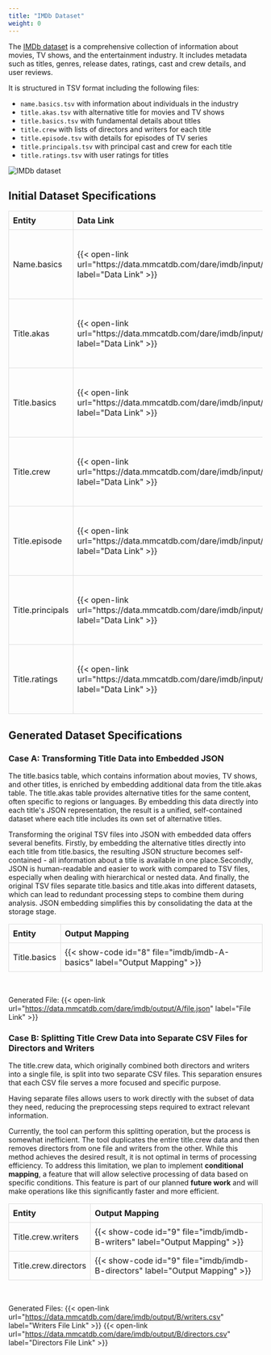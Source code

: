 ```yaml
---
title: "IMDb Dataset"
weight: 0
---
```


The [IMDb dataset](https://developer.imdb.com/non-commercial-datasets/) is a comprehensive collection of information about movies, TV shows, and the entertainment industry. It includes metadata such as titles, genres, release dates, ratings, cast and crew details, and user reviews.

It is structured in TSV format including the following files:
- `name.basics.tsv` with information about individuals in the industry
- `title.akas.tsv` with alternative title for movies and TV shows
- `title.basics.tsv` with fundamental details about titles
- `title.crew` with lists of directors and writers for each title
- `title.episode.tsv` with details for episodes of TV series
- `title.principals.tsv` with principal cast and crew for each title
- `title.ratings.tsv` with user ratings for titles

![IMDb dataset](/img/imdb-dataset-sk.png)

## Initial Dataset Specifications

<table style="width: 100%; border-collapse: collapse; text-align: left;">
  <thead>
    <tr>
      <th style="border: 1px solid #ddd; padding: 8px;">Entity</th>
      <th style="border: 1px solid #ddd; padding: 8px;">Data Link</th>
      <th style="border: 1px solid #ddd; padding: 8px;">Mapping</th>
    </tr>
  </thead>
  <tbody>
    <tr>
      <td style="border: 1px solid #ddd; padding: 8px;">Name.basics</td>
      <td style="border: 1px solid #ddd; padding: 8px;">{{< open-link url="https://data.mmcatdb.com/dare/imdb/input/name.basics.tsv" label="Data Link" >}}</td>
      <td style="border: 1px solid #ddd; padding: 8px;">{{< show-code id="1" file="imdb/imdb-in-name" label="Mapping" >}}</td>
    </tr>
    <tr>
      <td style="border: 1px solid #ddd; padding: 8px;">Title.akas</td>
      <td style="border: 1px solid #ddd; padding: 8px;">{{< open-link url="https://data.mmcatdb.com/dare/imdb/input/title.akas.tsv" label="Data Link" >}}</td>
      <td style="border: 1px solid #ddd; padding: 8px;">{{< show-code id="2" file="imdb/imdb-in-akas" label="Mapping" >}}</td>
    </tr>
    <tr>
      <td style="border: 1px solid #ddd; padding: 8px;">Title.basics</td>
      <td style="border: 1px solid #ddd; padding: 8px;">{{< open-link url="https://data.mmcatdb.com/dare/imdb/input/title.basics.tsv" label="Data Link" >}}</td>
      <td style="border: 1px solid #ddd; padding: 8px;">{{< show-code id="3" file="imdb/imdb-in-basics" label="Mapping" >}}</td>
    </tr>
    <tr>
      <td style="border: 1px solid #ddd; padding: 8px;">Title.crew</td>
      <td style="border: 1px solid #ddd; padding: 8px;">{{< open-link url="https://data.mmcatdb.com/dare/imdb/input/title.crew.tsv" label="Data Link" >}}</td>
      <td style="border: 1px solid #ddd; padding: 8px;">{{< show-code id="4" file="imdb/imdb-in-crew" label="Mapping" >}}</td>
    </tr>
    <tr>
      <td style="border: 1px solid #ddd; padding: 8px;">Title.episode</td>
      <td style="border: 1px solid #ddd; padding: 8px;">{{< open-link url="https://data.mmcatdb.com/dare/imdb/input/title.episode.tsv" label="Data Link" >}}</td>
      <td style="border: 1px solid #ddd; padding: 8px;">{{< show-code id="5" file="imdb/imdb-in-episode" label="Mapping" >}}</td>
    </tr>
    <tr>
      <td style="border: 1px solid #ddd; padding: 8px;">Title.principals</td>
      <td style="border: 1px solid #ddd; padding: 8px;">{{< open-link url="https://data.mmcatdb.com/dare/imdb/input/title.principals.tsv" label="Data Link" >}}</td>
      <td style="border: 1px solid #ddd; padding: 8px;">{{< show-code id="6" file="imdb/imdb-in-principals" label="Mapping" >}}</td>
    </tr>
    <tr>
      <td style="border: 1px solid #ddd; padding: 8px;">Title.ratings</td>
      <td style="border: 1px solid #ddd; padding: 8px;">{{< open-link url="https://data.mmcatdb.com/dare/imdb/input/title.ratings.tsv" label="Data Link" >}}</td>
      <td style="border: 1px solid #ddd; padding: 8px;">{{< show-code id="7" file="imdb/imdb-in-ratings" label="Mapping" >}}</td>
    </tr>
  </tbody>
</table>

## Generated Dataset Specifications

### Case A: Transforming Title Data into Embedded JSON

The title.basics table, which contains information about movies, TV shows, and other titles, is enriched by embedding additional data from the title.akas table. The title.akas table provides alternative titles for the same content, often specific to regions or languages. By embedding this data directly into each title's JSON representation, the result is a unified, self-contained dataset where each title includes its own set of alternative titles.

Transforming the original TSV files into JSON with embedded data offers several benefits. Firstly, by embedding the alternative titles directly into each title from title.basics, the resulting JSON structure becomes self-contained - all information about a title is available in one place.Secondly, JSON is human-readable and easier to work with compared to TSV files, especially when dealing with hierarchical or nested data. And finally, the original TSV files separate title.basics and title.akas into different datasets, which can lead to redundant processing steps to combine them during analysis. JSON embedding simplifies this by consolidating the data at the storage stage.

<table style="width: 100%; border-collapse: collapse; text-align: left;">
  <thead>
    <tr>
      <th style="border: 1px solid #ddd; padding: 8px;">Entity</th>
      <th style="border: 1px solid #ddd; padding: 8px;">Output Mapping</th>
    </tr>
  </thead>
  <tbody>
    <tr>
      <td style="border: 1px solid #ddd; padding: 8px;">Title.basics</td>
      <td style="border: 1px solid #ddd; padding: 8px;">{{< show-code id="8" file="imdb/imdb-A-basics" label="Output Mapping" >}}</td>
    </tr>
  </tbody>
</table>

<br />

Generated File: {{< open-link url="https://data.mmcatdb.com/dare/imdb/output/A/file.json" label="File Link" >}}

### Case B: Splitting Title Crew Data into Separate CSV Files for Directors and Writers

The title.crew data, which originally combined both directors and writers into a single file, is split into two separate CSV files. This separation ensures that each CSV file serves a more focused and specific purpose.

Having separate files allows users to work directly with the subset of data they need, reducing the preprocessing steps required to extract relevant information.

Currently, the tool can perform this splitting operation, but the process is somewhat inefficient. The tool duplicates the entire title.crew data and then removes directors from one file and writers from the other. While this method achieves the desired result, it is not optimal in terms of processing efficiency. To address this limitation, we plan to implement **conditional mapping**, a feature that will allow selective processing of data based on specific conditions. This feature is part of our planned **future work** and will make operations like this significantly faster and more efficient.

<table style="width: 100%; border-collapse: collapse; text-align: left;">
  <thead>
    <tr>
      <th style="border: 1px solid #ddd; padding: 8px;">Entity</th>
      <th style="border: 1px solid #ddd; padding: 8px;">Output Mapping</th>
    </tr>
  </thead>
  <tbody>
    <tr>
      <td style="border: 1px solid #ddd; padding: 8px;">Title.crew.writers</td>
      <td style="border: 1px solid #ddd; padding: 8px;">{{< show-code id="9" file="imdb/imdb-B-writers" label="Output Mapping" >}}</td>
    </tr>
    <tr>
      <td style="border: 1px solid #ddd; padding: 8px;">Title.crew.directors</td>
      <td style="border: 1px solid #ddd; padding: 8px;">{{< show-code id="9" file="imdb/imdb-B-directors" label="Output Mapping" >}}</td>
    </tr>
  </tbody>
</table>

<br />

Generated Files: {{< open-link url="https://data.mmcatdb.com/dare/imdb/output/B/writers.csv" label="Writers File Link" >}}  {{< open-link url="https://data.mmcatdb.com/dare/imdb/output/B/directors.csv" label="Directors File Link" >}}
